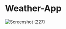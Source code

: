 # Weather-App
![Screenshot (227)](https://user-images.githubusercontent.com/47039082/138587937-d1ac10de-5f05-44ca-9753-aa125c5e6474.png)
